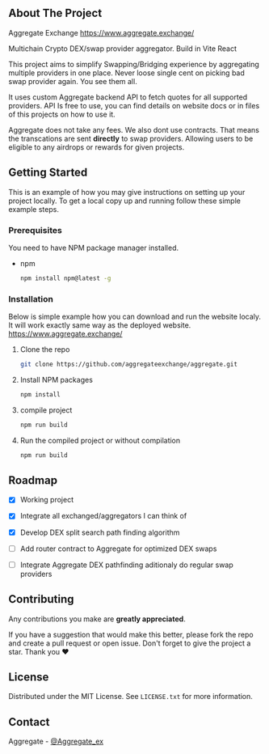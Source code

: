 
## About The Project

Aggregate Exchange 
https://www.aggregate.exchange/

Multichain Crypto DEX/swap provider aggregator.
Build in Vite React

This project aims to simplify Swapping/Bridging experience by aggregating multiple providers in one place.
Never loose single cent on picking bad swap provider again. You see them all.

It uses custom Aggregate backend API to fetch quotes for all supported providers.
API Is free to use, you can find details on website docs or in files of this projects on how to use it.

Aggregate does not take any fees. We also dont use contracts. 
That means the transcations are sent **directly** to swap providers.
Allowing users to be eligible to any airdrops or rewards for given projects.

## Getting Started

This is an example of how you may give instructions on setting up your project locally.
To get a local copy up and running follow these simple example steps.

### Prerequisites

You need to have NPM package manager installed.
* npm
  ```sh
  npm install npm@latest -g
  ```

### Installation

Below is simple example how you can download and run the website localy.
It will work exactly same way as the deployed website. https://www.aggregate.exchange/

1. Clone the repo
   ```sh
   git clone https://github.com/aggregateexchange/aggregate.git
   ```
2. Install NPM packages
   ```sh
   npm install
   ```
3. compile project
   ```sh
   npm run build
   ```
4. Run the compiled project or without compilation
   ```sh
   npm run build
   ```


## Roadmap

- [x] Working project
- [x] Integrate all exchanged/aggregators I can think of
- [X] Develop DEX split search path finding algorithm
- [ ] Add router contract to Aggregate for optimized DEX swaps
- [ ] Integrate Aggregate DEX pathfinding aditionaly do regular swap providers


## Contributing

Any contributions you make are **greatly appreciated**.

If you have a suggestion that would make this better, please fork the repo and create a pull request or open issue.
Don't forget to give the project a star. Thank you ❤️

<!-- LICENSE -->
## License

Distributed under the MIT License. See `LICENSE.txt` for more information.

<!-- CONTACT -->
## Contact

Aggregate - [@Aggregate_ex](https://x.com/Aggregate_ex)